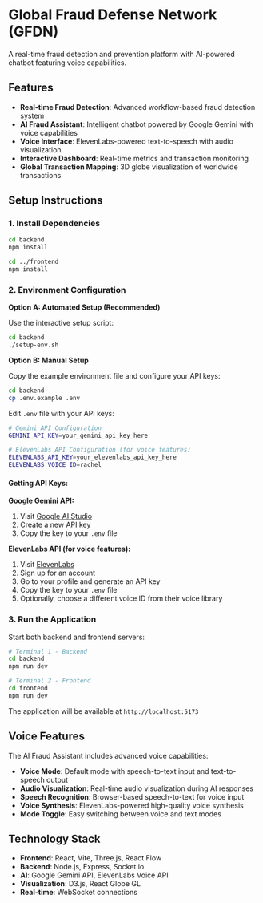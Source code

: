 
# Global Fraud Defense Network (GFDN)

A real-time fraud detection and prevention platform with AI-powered chatbot featuring voice capabilities.

## Features

- **Real-time Fraud Detection**: Advanced workflow-based fraud detection system
- **AI Fraud Assistant**: Intelligent chatbot powered by Google Gemini with voice capabilities
- **Voice Interface**: ElevenLabs-powered text-to-speech with audio visualization
- **Interactive Dashboard**: Real-time metrics and transaction monitoring
- **Global Transaction Mapping**: 3D globe visualization of worldwide transactions

## Setup Instructions

### 1. Install Dependencies

```bash
cd backend
npm install

cd ../frontend
npm install
```

### 2. Environment Configuration

**Option A: Automated Setup (Recommended)**

Use the interactive setup script:

```bash
cd backend
./setup-env.sh
```

**Option B: Manual Setup**

Copy the example environment file and configure your API keys:

```bash
cd backend
cp .env.example .env
```

Edit `.env` file with your API keys:

```bash
# Gemini API Configuration
GEMINI_API_KEY=your_gemini_api_key_here

# ElevenLabs API Configuration (for voice features)
ELEVENLABS_API_KEY=your_elevenlabs_api_key_here
ELEVENLABS_VOICE_ID=rachel
```

#### Getting API Keys:

**Google Gemini API:**
1. Visit [Google AI Studio](https://makersuite.google.com/app/apikey)
2. Create a new API key
3. Copy the key to your `.env` file

**ElevenLabs API (for voice features):**
1. Visit [ElevenLabs](https://elevenlabs.io/)
2. Sign up for an account
3. Go to your profile and generate an API key
4. Copy the key to your `.env` file
5. Optionally, choose a different voice ID from their voice library

### 3. Run the Application

Start both backend and frontend servers:

```bash
# Terminal 1 - Backend
cd backend
npm run dev

# Terminal 2 - Frontend  
cd frontend
npm run dev
```

The application will be available at `http://localhost:5173`

## Voice Features

The AI Fraud Assistant includes advanced voice capabilities:

- **Voice Mode**: Default mode with speech-to-text input and text-to-speech output
- **Audio Visualization**: Real-time audio visualization during AI responses
- **Speech Recognition**: Browser-based speech-to-text for voice input
- **Voice Synthesis**: ElevenLabs-powered high-quality voice synthesis
- **Mode Toggle**: Easy switching between voice and text modes

## Technology Stack

- **Frontend**: React, Vite, Three.js, React Flow
- **Backend**: Node.js, Express, Socket.io
- **AI**: Google Gemini API, ElevenLabs Voice API
- **Visualization**: D3.js, React Globe GL
- **Real-time**: WebSocket connections